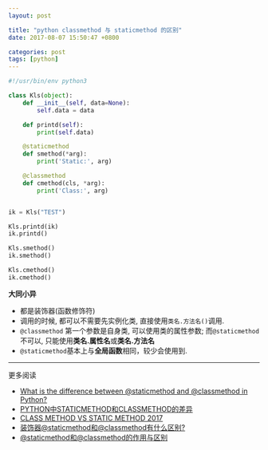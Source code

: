 ```yaml
---
layout: post

title: "python classmethod 与 staticmethod 的区别"
date: 2017-08-07 15:50:47 +0800

categories: post
tags: [python]
---
```


```python
#!/usr/bin/env python3

class Kls(object):
    def __init__(self, data=None):
        self.data = data

    def printd(self):
        print(self.data)

    @staticmethod
    def smethod(*arg):
        print('Static:', arg)

    @classmethod
    def cmethod(cls, *arg):
        print('Class:', arg)


ik = Kls("TEST")

Kls.printd(ik)
ik.printd()

Kls.smethod()
ik.smethod()

Kls.cmethod()
ik.cmethod()
```

**大同小异**

- 都是装饰器(函数修饰符)
- 调用的时候, 都可以不需要先实例化类, 直接使用`类名.方法名()`调用.
- `@classmethod` 第一个参数是自身类, 可以使用类的属性参数; 而`@staticmethod` 不可以, 只能使用**类名.属性名**或**类名.方法名**
- `@staticmethod`基本上与**全局函数**相同，较少会使用到.

---
更多阅读
- [What is the difference between @staticmethod and @classmethod in Python?](https://stackoverflow.com/questions/136097/what-is-the-difference-between-staticmethod-and-classmethod-in-python)
- [PYTHON中STATICMETHOD和CLASSMETHOD的差异](http://www.wklken.me/posts/2013/12/22/difference-between-staticmethod-and-classmethod-in-python.html)
- [CLASS METHOD VS STATIC METHOD 2017](http://www.bogotobogo.com/python/python_differences_between_static_method_and_class_method_instance_method.php)
- [装饰器@staticmethod和@classmethod有什么区别?](https://taizilongxu.gitbooks.io/stackoverflow-about-python/content/14/README.html)
- [@staticmethod和@classmethod的作用与区别](http://blog.csdn.net/handsomekang/article/details/9615239)
